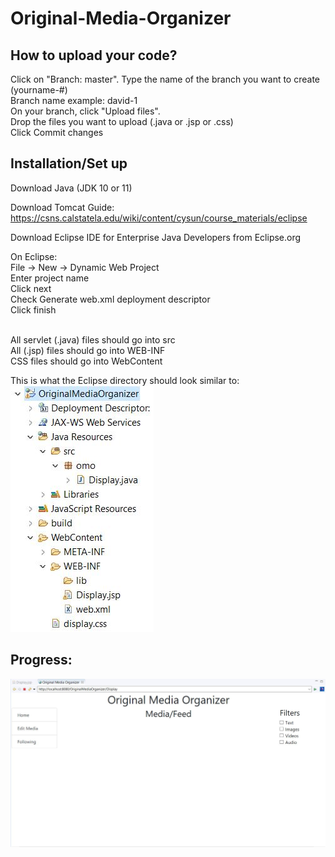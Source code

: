 # Original-Media-Organizer

## How to upload your code?
Click on "Branch: master". Type the name of the branch you want to create (yourname-#) <br>
Branch name example: david-1 <br>
On your branch, click "Upload files". <br>
Drop the files you want to upload (.java or .jsp or .css) <br>
Click Commit changes <br>

## Installation/Set up
Download Java (JDK 10 or 11) <br>

Download Tomcat Guide: https://csns.calstatela.edu/wiki/content/cysun/course_materials/eclipse <br>

Download Eclipse IDE for Enterprise Java Developers from Eclipse.org <br>

On Eclipse: <br>
File -> New -> Dynamic Web Project <br>
Enter project name <br>
Click next <br>
Check Generate web.xml deployment descriptor <br>
Click finish <br> <br>

All servlet (.java) files should go into src <br>
All (.jsp) files should go into WEB-INF <br>
CSS files should go into WebContent <br>

This is what the Eclipse directory should look similar to: <br>
![Directory](https://github.com/dtang9/Original-Media-Organizer/blob/master/directory.JPG) <br>

## Progress: <br>
![Directory](https://github.com/dtang9/Original-Media-Organizer/blob/master/display%20page.JPG) <br>
